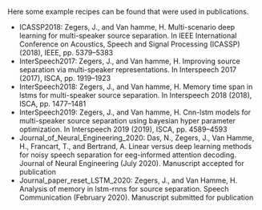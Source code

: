 Here some example recipes can be found that were used in publications.

- ICASSP2018: Zegers, J., and Van hamme, H. Multi-scenario deep learning for multi-speaker source separation. In IEEE 
International Conference on Acoustics, Speech and Signal Processing (ICASSP) (2018), IEEE, pp. 5379–5383
- InterSpeech2017: Zegers, J., and Van hamme, H. Improving source separation via multi-speaker representations. In 
Interspeech 2017 (2017), ISCA, pp. 1919–1923
- InterSpeech2018: Zegers, J., and Van hamme, H. Memory time span in lstms for multi-speaker source separation. In 
Interspeech 2018 (2018), ISCA, pp. 1477–1481
- InterSpeech2019: Zegers, J., and Van hamme, H. Cnn-lstm models for multi-speaker source separation using bayesian 
hyper parameter optimization. In Interspeech 2019 (2019), ISCA, pp. 4589–4593
- Journal_of_Neural_Engineering_2020: Das, N., Zegers, J., Van Hamme, H., Francart, T., and Bertrand, A. Linear versus 
deep learning methods for noisy speech separation for eeg-informed attention decoding. Journal of Neural Engineering 
(July 2020). Manuscript accepted for publication
- Journal_paper_reset_LSTM_2020: Zegers, J., and Van Hamme, H. Analysis of memory in lstm-rnns for source separation. 
Speech Communication (February 2020). Manuscript submitted for publication